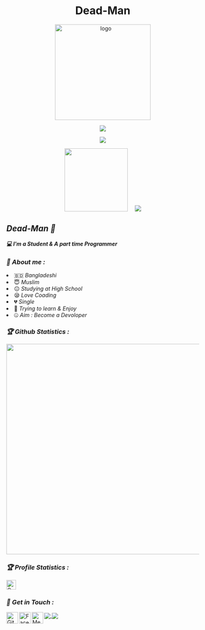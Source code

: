 
<!-- Github README -->
<h1 align="center">Dead-Man</h1>
<p align="center"><img src="https://avatars.githubusercontent.com/u/82598662?s=400&u=c1a1c80a06e52c5f672fe1bc0f41cc1f8d619940&v=4" alt="logo" width="250" height="250"></p>
<p align="center"></p>
<p align="center">
<img src="https://user-images.githubusercontent.com/82598662/132189110-25ed8d09-f6cb-42cd-9e19-aaf30124089f.gif">
</p> 
<p align="center">
<img src="https://readme-typing-svg.herokuapp.com?color=36F70C&size=23&height=55&lines=+Hi+There+Welcome+To+My+Profile;Are+You+Looking+For+Something..?%3F)](https://git.io/typing-svg">
</p>  
<p align="center"></p>
<p align="center"><a href="https://github.com/Deadman247">
<img height="165" src="https://github-readme-stats.vercel.app/api?username=Deadman247&show_icons=true&include_all_commits=true&theme=react&cache_seconds=3200&hide_border=true" /></a>
&nbsp;&nbsp;&nbsp;
<a href="https://github.com/Deadman247"><img src="https://github-readme-stats.vercel.app/api/top-langs/?username=Deadman247&layout=compact&theme=react&hide_border=true" />
</a></p>

<h2><b><i>Dead-Man 👋</i></b></h2>
<b><i>💻 I'm a Student & A part time Programmer</i></b>

<h3><b><i>🤠 About me :</i></b></h3>
<li> 🇧🇩 <i>Bangladeshi</i></li>
<li> 😇 <i>Muslim</i></li>
<li> 😐 <i>Studying at High School</i></li>
<li> 😪 <i>Love Coading</i></li>
<li> 💔 <i>Single</i></li>
<li> 🐍 <i>Trying to learn & Enjoy</i></li>
<li> 🤐 <i>Aim : Become a Devoloper</i></li>

<h3><b><i>🏆 Github Statistics :</i></b></h3>
<a href="https://github.com/Deadman247"><img width=550 src="https://github-profile-trophy.vercel.app/?username=Deadman247&theme=dracula&no-frame=true&title=Followers,Stars,Repository,Issues"/></a>

<h3><b><i>🏆 Profile Statistics :</i></b></h3>
<a href="https://Deadman247.github.io/Deadman247"><img height="25" title="Counter" src="https://komarev.com/ghpvc/?username=Deadman247&color=blueviolet&style=flat-square"></a>

<h3><b><i>📡 Get in Touch :</i></b></h3>
<a href="https://github.com/Deadman247"><img align="left" title="Github" alt="Github" width="30px" src="https://github.githubassets.com/images/modules/logos_page/GitHub-Mark.png" /></a>
<a href="https://fb.com/DeadManGrayHat"><img align="left" title="Facebook" alt="Facebook" width="30px" src="https://static.xx.fbcdn.net/rsrc.php/yb/r/hLRJ1GG_y0J.ico" /></a>
<a href="https://m.me/DeadManGrayHat"><img align="left" title="Messenger" alt="Messenger" width="30px" src="https://upload.wikimedia.org/wikipedia/commons/thumb/b/be/Facebook_Messenger_logo_2020.svg/2048px-Facebook_Messenger_logo_2020.svg.png" /></a>

<a href="https://github.com/anuraghazra/github-readme-stats">
  <img align="center" src="https://github-readme-stats.vercel.app/api/pin/?username=anuraghazra&repo=github-readme-stats&theme=buefy" />
</a>
<a href="https://github.com/anuraghazra/anuraghazra.github.io">
  <img align="center" src="https://github-readme-stats.vercel.app/api/pin/?username=anuraghazra&repo=anuraghazra.github.io&theme=buefy" />
</a>
